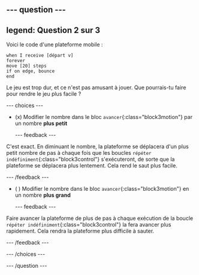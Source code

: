 
--- question ---
---
legend: Question 2 sur 3
---

Voici le code d'une plateforme mobile :

```blocks3
when I receive [départ v]
forever
move [20] steps
if on edge, bounce
end
```

Le jeu est trop dur, et ce n'est pas amusant à jouer. Que pourrais-tu faire pour rendre le jeu plus facile ?

--- choices ---

- (x) Modifier le nombre dans le bloc `avancer`{:class="block3motion"} par un nombre **plus petit**

  --- feedback ---

C'est exact. En diminuant le nombre, la plateforme se déplacera d'un plus petit nombre de pas à chaque fois que les boucles `répéter indéfiniment`{:class="block3control"} s'exécuteront, de sorte que la plateforme se déplacera plus lentement. Cela rend le saut plus facile.

  --- /feedback ---

- ( ) Modifier le nombre dans le bloc `avancer`{:class="block3motion"} en un nombre **plus grand**

  --- feedback ---

Faire avancer la plateforme de plus de pas à chaque exécution de la boucle `répéter indéfiniment`{:class="block3control"} la fera avancer plus rapidement. Cela rendra la plateforme plus difficile à sauter.

  --- /feedback ---

--- /choices ---

--- /question ---
